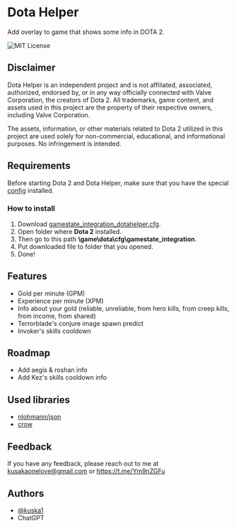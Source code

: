# Dota Helper

Add overlay to game that shows some info in DOTA 2.

![MIT License](https://img.shields.io/badge/License-MIT-green.svg)

<!-- ![Made on C++](https://img.shields.io/badge/C%2B%2B-blue?label=Made%20on) -->
## Disclaimer

Dota Helper is an independent project and is not affiliated, associated, authorized, endorsed by, or in any way officially connected with Valve Corporation, the creators of Dota 2. All trademarks, game content, and assets used in this project are the property of their respective owners, including Valve Corporation.

The assets, information, or other materials related to Dota 2 utilized in this project are used solely for non-commercial, educational, and informational purposes. No infringement is intended.

## Requirements

Before starting Dota 2 and Dota Helper, make sure that you have the special [config](https://github.com/kuska1/DotaHelper/blob/master/gamestate_integration_dotahelper.cfg) installed.

### How to install

1. Download [gamestate_integration_dotahelper.cfg](https://github.com/kuska1/DotaHelper/blob/master/gamestate_integration_dotahelper.cfg).
2. Open folder where **Dota 2** installed.
3. Then go to this path **\game\dota\cfg\gamestate_integration**.
4. Put downloaded file to folder that you opened.
5. Done!

## Features

- Gold per minute (GPM) 
- Experience per minute (XPM)
- Info about your gold (reliable, unreliable, from hero kills, from creep kills, from income, from shared)
- Terrorblade's conjure image spawn predict
- Invoker's skills cooldown


## Roadmap

- Add aegis & roshan info
- Add Kez's skills cooldown info

## Used libraries

- [nlohmann/json](https://github.com/nlohmann/json)
- [crow](https://github.com/CrowCpp/Crow)
## Feedback

If you have any feedback, please reach out to me at kusakaonelove@gmail.com or https://t.me/Ym9nZGFu

## Authors

- [@kuska1](https://www.github.com/kuska1)
- ChatGPT

